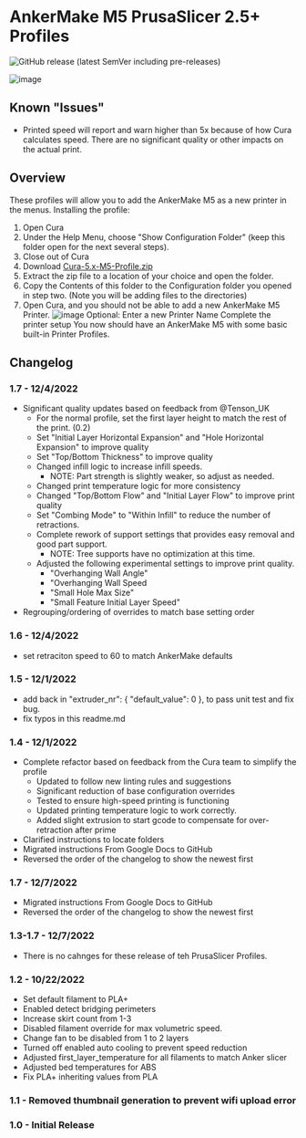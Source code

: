 # AnkerMake M5 PrusaSlicer 2.5+ Profiles

![GitHub release (latest SemVer including pre-releases)](https://img.shields.io/github/v/release/just-trey/AnkerMake-M5-Profile?sort=semver&style=for-the-badge)

![image](https://user-images.githubusercontent.com/10281380/204983009-1b896ab9-774d-414d-adbe-b3f8aad5ccf2.png)

## Known "Issues"

- Printed speed will report and warn higher than 5x because of how Cura calculates speed. There are no significant quality or other impacts on the actual print.

## Overview

These profiles will allow you to add the AnkerMake M5 as a new printer in the menus.
Installing the profile:

1. Open Cura
2. Under the Help Menu, choose "Show Configuration Folder" (keep this folder open for the next several steps).
3. Close out of Cura
5. Download [Cura-5.x-M5-Profile.zip](https://github.com/just-trey/AnkerMake-M5-Profile/releases/latest/download/Cura-5.x-M5-Profile.zip)
6. Extract the zip file to a location of your choice and open the folder.
7. Copy the Contents of this folder to the Configuration folder you opened in step two. (Note you will be adding files to the directories)
8. Open Cura, and you should not be able to add a new AnkerMake M5 Printer.
![image](https://user-images.githubusercontent.com/10281380/204983099-ebb1007c-1171-4e68-a2e7-a2620efcca1b.png)
Optional: Enter a new Printer Name
Complete the printer setup
You now should have an AnkerMake M5 with some basic built-in Printer Profiles.

## Changelog

### 1.7 - 12/4/2022

- Significant quality updates based on feedback from @Tenson_UK
  - For the normal profile, set the first layer height to match the rest of the print. (0.2)
  - Set "Initial Layer Horizontal Expansion" and "Hole Horizontal Expansion" to improve quality
  - Set "Top/Bottom Thickness" to improve quality
  - Changed infill logic to increase infill speeds.
    - NOTE: Part strength is slightly weaker, so adjust as needed.
  - Changed print temperature logic for more consistency
  - Changed "Top/Bottom Flow" and "Initial Layer Flow" to improve print quality
  - Set "Combing Mode" to "Within Infill" to reduce the number of retractions.
  - Complete rework of support settings that provides easy removal and good part support.
    - NOTE: Tree supports have no optimization at this time.
  - Adjusted the following experimental settings to improve print quality.
    - "Overhanging Wall Angle"
    - "Overhanging Wall Speed
    - "Small Hole Max Size"
    - "Small Feature Initial Layer Speed"
- Regrouping/ordering of overrides to match base setting order

### 1.6 - 12/4/2022

- set retraciton speed to 60 to match AnkerMake defaults

### 1.5 - 12/1/2022

- add back in "extruder_nr": { "default_value": 0 }, to pass unit test and fix bug.
- fix typos in this readme.md

### 1.4 - 12/1/2022

- Complete refactor based on feedback from the Cura team to simplify the profile
  - Updated to follow new linting rules and suggestions
  - Significant reduction of base configuration overrides
  - Tested to ensure high-speed printing is functioning
  - Updated printing temperature logic to work correctly.
  - Added slight extrusion to start gcode to compensate for over-retraction after prime
- Clarified instructions to locate folders
- Migrated instructions From Google Docs to GitHub
- Reversed the order of the changelog to show the newest first

### 1.7 - 12/7/2022

- Migrated instructions From Google Docs to GitHub
- Reversed the order of the changelog to show the newest first

### 1.3-1.7 - 12/7/2022

- There is no cahnges for these release of teh PrusaSlicer Profiles.

### 1.2 - 10/22/2022

- Set default filament to PLA+
- Enabled detect bridging perimeters
- Increase skirt count from 1-3
- Disabled filament override for max volumetric speed.
- Change fan to be disabled from 1 to 2 layers
- Turned off enabled auto cooling to prevent speed reduction
- Adjusted first_layer_temperature for all filaments to match Anker slicer
- Adjusted bed temperatures for ABS
- Fix PLA+ inheriting values from PLA

### 1.1 - Removed thumbnail generation to prevent wifi upload error

### 1.0 - Initial Release
